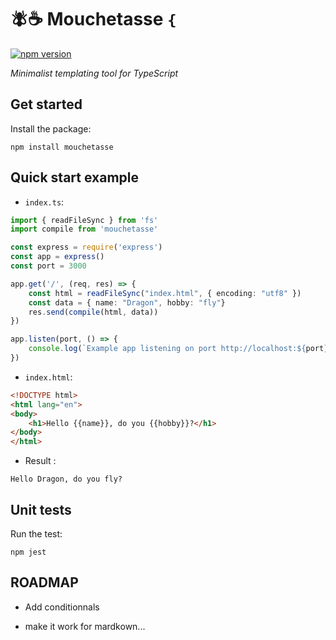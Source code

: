 # 🪰☕️ Mouchetasse `{`

[![npm version](https://badge.fury.io/js/mouchetasse.svg)](https://badge.fury.io/js/mouchetasse)

_Minimalist templating tool for TypeScript_


## Get started 

Install the package:

```
npm install mouchetasse
```

## Quick start example

- `index.ts`:

```ts
import { readFileSync } from 'fs'
import compile from 'mouchetasse'

const express = require('express')
const app = express()
const port = 3000

app.get('/', (req, res) => {
    const html = readFileSync("index.html", { encoding: "utf8" })
    const data = { name: "Dragon", hobby: "fly"}
    res.send(compile(html, data))
})

app.listen(port, () => {
    console.log(`Example app listening on port http://localhost:${port}`)
})
```

- `index.html`:

```html
<!DOCTYPE html>
<html lang="en">
<body>
    <h1>Hello {{name}}, do you {{hobby}}?</h1>
</body>
</html>
```

- Result :

```
Hello Dragon, do you fly?
```

## Unit tests

Run the test:

```
npm jest
```


## ROADMAP

  - Add conditionnals
  
  - make it work for mardkown...
